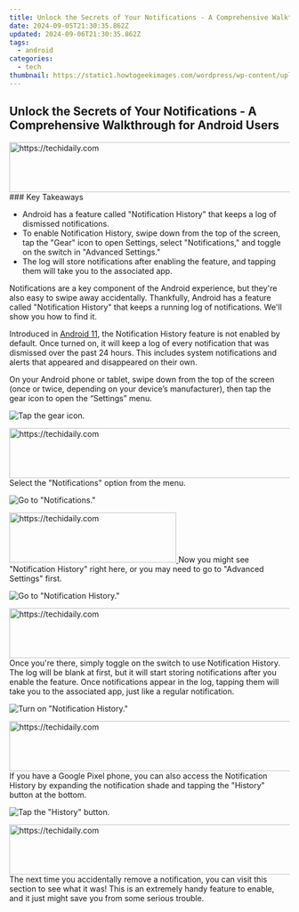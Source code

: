 ```yaml
---
title: Unlock the Secrets of Your Notifications - A Comprehensive Walkthrough for Android Users
date: 2024-09-05T21:30:35.862Z
updated: 2024-09-06T21:30:35.862Z
tags:
  - android
categories:
  - tech
thumbnail: https://static1.howtogeekimages.com/wordpress/wp-content/uploads/2023/05/52709294324_62743ec6e5_o.jpg
---
```


## Unlock the Secrets of Your Notifications - A Comprehensive Walkthrough for Android Users

<!-- affiliate ads begin -->
<a href="https://unicoeye.pxf.io/c/5597632/2134240/18498" target="_top" id="2134240">
  <img src="//a.impactradius-go.com/display-ad/18498-2134240" border="0" alt="https://techidaily.com" width="540" height="90"/>
</a>
<img height="0" width="0" src="https://unicoeye.pxf.io/i/5597632/2134240/18498" style="position:absolute;visibility:hidden;" border="0" />
<!-- affiliate ads end -->
### Key Takeaways

* Android has a feature called "Notification History" that keeps a log of dismissed notifications.
* To enable Notification History, swipe down from the top of the screen, tap the "Gear" icon to open Settings, select "Notifications," and toggle on the switch in "Advanced Settings."
* The log will store notifications after enabling the feature, and tapping them will take you to the associated app.

 Notifications are a key component of the Android experience, but they're also easy to swipe away accidentally. Thankfully, Android has a feature called "Notification History" that keeps a running log of notifications. We'll show you how to find it.

 Introduced in [Android 11](https://some-techniques.techidaily.com/in-2024-how-to-generate-stellar-podcast-title-ideas/), the Notification History feature is not enabled by default. Once turned on, it will keep a log of every notification that was dismissed over the past 24 hours. This includes system notifications and alerts that appeared and disappeared on their own.

 On your Android phone or tablet, swipe down from the top of the screen (once or twice, depending on your device’s manufacturer), then tap the gear icon to open the “Settings” menu.

![Tap the gear icon.](https://static1.howtogeekimages.com/wordpress/wp-content/uploads/2023/08/screenshot_20230829_144627_settings.jpg) 

<!-- affiliate ads begin -->
<a href="https://appsumo.8odi.net/c/5597632/2130869/7443" target="_top" id="2130869">
  <img src="//a.impactradius-go.com/display-ad/7443-2130869" border="0" alt="https://techidaily.com" width="600" height="90"/>
</a>
<img height="0" width="0" src="https://appsumo.8odi.net/i/5597632/2130869/7443" style="position:absolute;visibility:hidden;" border="0" />
<!-- affiliate ads end -->
 Select the "Notifications" option from the menu.

![Go to "Notifications."](https://static1.howtogeekimages.com/wordpress/wp-content/uploads/2023/08/screenshot_20230829_144636_settings.jpg) 

<!-- affiliate ads begin -->
<a href="https://25home.pxf.io/c/5597632/2123477/16836" target="_top" id="2123477">
  <img src="//a.impactradius-go.com/display-ad/16836-2123477" border="0" alt="https://techidaily.com" width="300" height="90"/>
</a>
<img height="0" width="0" src="https://25home.pxf.io/i/5597632/2123477/16836" style="position:absolute;visibility:hidden;" border="0" />
<!-- affiliate ads end -->
 Now you might see "Notification History" right here, or you may need to go to "Advanced Settings" first.

![Go to "Notification History."](https://static1.howtogeekimages.com/wordpress/wp-content/uploads/2023/08/screenshot_20230829_144640_settings.jpg) 

<!-- affiliate ads begin -->
<a href="https://ephamedtechinc.pxf.io/c/5597632/2135476/26400" target="_top" id="2135476">
  <img src="//a.impactradius-go.com/display-ad/26400-2135476" border="0" alt="https://techidaily.com" width="728" height="90"/>
</a>
<img height="0" width="0" src="https://ephamedtechinc.pxf.io/i/5597632/2135476/26400" style="position:absolute;visibility:hidden;" border="0" />
<!-- affiliate ads end -->
 Once you're there, simply toggle on the switch to use Notification History. The log will be blank at first, but it will start storing notifications after you enable the feature. Once notifications appear in the log, tapping them will take you to the associated app, just like a regular notification.

![Turn on "Notification History."](https://static1.howtogeekimages.com/wordpress/wp-content/uploads/2023/08/screenshot_20230829_144705_settings.jpg) 

<!-- affiliate ads begin -->
<a href="https://appsumo.8odi.net/c/5597632/2123738/7443" target="_top" id="2123738">
  <img src="//a.impactradius-go.com/display-ad/7443-2123738" border="0" alt="https://techidaily.com" width="600" height="90"/>
</a>
<img height="0" width="0" src="https://appsumo.8odi.net/i/5597632/2123738/7443" style="position:absolute;visibility:hidden;" border="0" />
<!-- affiliate ads end -->
 If you have a Google Pixel phone, you can also access the Notification History by expanding the notification shade and tapping the "History" button at the bottom.

![Tap the "History" button.](https://static1.howtogeekimages.com/wordpress/wp-content/uploads/2023/08/2023-08-29_14-48-02.jpg) 

<!-- affiliate ads begin -->
<a href="https://appsumo.8odi.net/c/5597632/2137394/7443" target="_top" id="2137394">
  <img src="//a.impactradius-go.com/display-ad/7443-2137394" border="0" alt="https://techidaily.com" width="600" height="90"/>
</a>
<img height="0" width="0" src="https://appsumo.8odi.net/i/5597632/2137394/7443" style="position:absolute;visibility:hidden;" border="0" />
<!-- affiliate ads end -->
 The next time you accidentally remove a notification, you can visit this section to see what it was! This is an extremely handy feature to enable, and it just might save you from some serious trouble.

<ins class="adsbygoogle"
     style="display:block"
     data-ad-format="autorelaxed"
     data-ad-client="ca-pub-7571918770474297"
     data-ad-slot="1223367746"></ins>



<ins class="adsbygoogle"
     style="display:block"
     data-ad-client="ca-pub-7571918770474297"
     data-ad-slot="8358498916"
     data-ad-format="auto"
     data-full-width-responsive="true"></ins>


